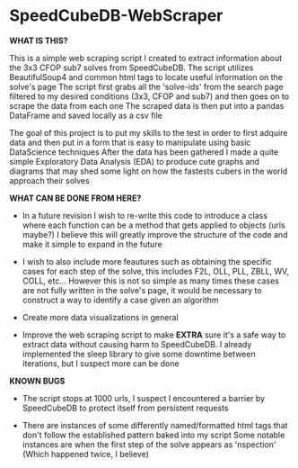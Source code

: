 # SpeedCubeDB-WebScraper
**WHAT IS THIS?**

This is a simple web scraping script I created to extract information about the 3x3 CFOP sub7 solves from SpeedCubeDB.
The script utilizes BeautifulSoup4 and common html tags to locate useful information on the solve's page
The script first grabs all the 'solve-ids' from the search page filtered to my desired conditions (3x3, CFOP and sub7) and then goes on to scrape the data from each one
The scraped data is then put into a pandas DataFrame and saved locally as a csv file

The goal of this project is to put my skills to the test in order to first adquire data and then put in a form that is easy to manipulate using basic DataScience techniques
After the data has been gathered I made a quite simple Exploratory Data Analysis (EDA) to produce cute graphs and diagrams that may shed some light on how the fastests cubers in the world approach their solves



**WHAT CAN BE DONE FROM HERE?**

- In a future revision I wish to re-write this code to introduce a class where each function can be a method that gets applied to objects (urls maybe?)
  I believe this will greatly improve the structure of the code and make it simple to expand in the future
  
- I wish to also include more feautures such as obtaining the specific cases for each step of the solve, this includes F2L, OLL, PLL, ZBLL, WV, COLL, etc...
  However this is not so simple as many times these cases are not fully written in the solve's page, it would be necessary to construct a way to identify a case given an algorithm

- Create more data visualizations in general

- Improve the web scraping script to make **EXTRA** sure it's a safe way to extract data without causing harm to SpeedCubeDB.
  I already implemented the sleep library to give some downtime between iterations, but I suspect more can be done
  

**KNOWN BUGS**

- The script stops at 1000 urls, I suspect I encountered a barrier by SpeedCubeDB to protect itself from persistent requests

- There are instances of some differently named/formatted html tags that don't follow the established pattern baked into my script
  Some notable instances are when the first step of the solve appears as 'nspection' (Which happened twice, I believe)
